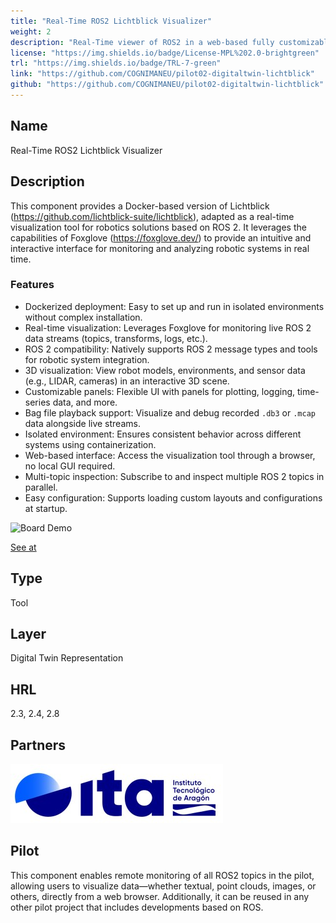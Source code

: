 ```yaml
---
title: "Real-Time ROS2 Lichtblick Visualizer"
weight: 2
description: "Real-Time viewer of ROS2 in a web-based fully customizable user interface"
license: "https://img.shields.io/badge/License-MPL%202.0-brightgreen"
trl: "https://img.shields.io/badge/TRL-7-green"
link: "https://github.com/COGNIMANEU/pilot02-digitaltwin-lichtblick"
github: "https://github.com/COGNIMANEU/pilot02-digitaltwin-lichtblick"
---
```


## Name
Real-Time ROS2 Lichtblick Visualizer

## Description

This component provides a Docker-based version of Lichtblick (https://github.com/lichtblick-suite/lichtblick), adapted as a real-time visualization tool for robotics solutions based on ROS 2. It leverages the capabilities of Foxglove (https://foxglove.dev/) to provide an intuitive and interactive interface for monitoring and analyzing robotic systems in real time.

### Features

- Dockerized deployment: Easy to set up and run in isolated environments without complex installation.
- Real-time visualization: Leverages Foxglove for monitoring live ROS 2 data streams (topics, transforms, logs, etc.).
- ROS 2 compatibility: Natively supports ROS 2 message types and tools for robotic system integration.
- 3D visualization: View robot models, environments, and sensor data (e.g., LIDAR, cameras) in an interactive 3D scene.
- Customizable panels: Flexible UI with panels for plotting, logging, time-series data, and more.
- Bag file playback support: Visualize and debug recorded `.db3` or `.mcap` data alongside live streams.
- Isolated environment: Ensures consistent behavior across different systems using containerization.
- Web-based interface: Access the visualization tool through a browser, no local GUI required.
- Multi-topic inspection: Subscribe to and inspect multiple ROS 2 topics in parallel.
- Easy configuration: Supports loading custom layouts and configurations at startup.

![Board Demo](./images/ita/pilot02-digitaltwin-lichtblick.gif)

[See at](https://toolbox.cogniman.eu/images/ita/pilot02-digitaltwin-lichtblick.gif)

## Type
Tool

## Layer
Digital Twin Representation

## HRL
2.3, 2.4, 2.8

## Partners
![ITA Logo](/images/ita/italogo.jpg)

## Pilot
This component enables remote monitoring of all ROS2 topics in the pilot, allowing users to visualize data—whether textual, point clouds, images, or others, directly from a web browser. Additionally, it can be reused in any other pilot project that includes developments based on ROS.